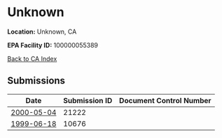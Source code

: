 # Unknown

**Location:** Unknown, CA

**EPA Facility ID:** 100000055389

[Back to CA Index](../../index.md)

## Submissions

| Date | Submission ID | Document Control Number |
|------|--------------|-------------------------|
| [2000-05-04](submissions/21222.md) | 21222 |  |
| [1999-06-18](submissions/10676.md) | 10676 |  |
